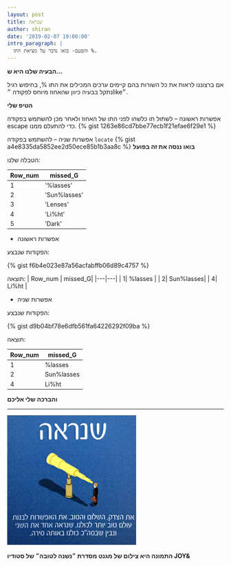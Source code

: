 ```yaml
---
layout: post
title: שנראה
author: shiran
date: '2019-02-07 19:00:00'
intro_paragraph: |
  והפעם- בואו נדבר על מציאת התו %.
---
```

**הבעיה שלנו היא ש...**

אם ברצוננו לראות את כל השורות בהם קיימים ערכים המכילים את התו %, בחיפוש רגיל נתקל בבעיה כיוון שהאחוז מיוחס לפקודה ״like״.

**הטיפ שלי**

אפשרות ראשונה – לשתול תו כלשהו לפני התו של האחוז ולאחר מכן להשתמש בפקודה escape כדי להתעלם ממנו. 
{% gist 1263e86cd7bbe77ecb1f21efae6f29e1 %}

אפשרות שניה – להשתמש בפקודה  `locate` 
{% gist a4e8335da5852ee2d50ece85b1b3aa8c %}
**בואו ננסה את זה בפועל**

הטבלה שלנו:

| Row_num | missed_G     |
| ------- | ------------ |
| 1       | '%lasses'    |
| 2       | 'Sun%lasses' |
| 3       | 'Lenses'     |
| 4       | 'Li%ht'      |
| 5       | 'Dark'       |

* אפשרות ראשונה

הפקודות שנבצע:

{% gist f6b4e023e87a56acfabffb06d89c4757 %}

תוצאה:
| Row_num | missed_G|
|---|---|
| 1| %lasses |
| 2| Sun%lasses|
| 4| Li%ht |

* אפשרות שניה

הפקודות שנבצע:

{% gist d9b04bf78e6dfb561fa64226292f09ba %}

תוצאה:

| Row_num | missed_G   |
| ------- | ---------- |
| 1       | %lasses    |
| 2       | Sun%lasses |
| 4       | Li%ht      |

**והברכה שלי אליכם**

****
<img src="/assets/img/uploads/שנראה.jpg" style="width: 300px"/>


**התמונה היא צילום של מגנט מסדרת ״נשנה לטובה״ של סטודיו JOY&**
